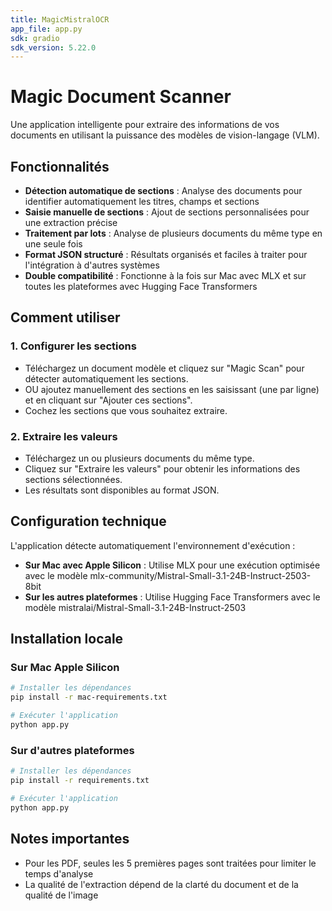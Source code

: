```yaml
---
title: MagicMistralOCR
app_file: app.py
sdk: gradio
sdk_version: 5.22.0
---
```

# Magic Document Scanner

Une application intelligente pour extraire des informations de vos documents en utilisant la puissance des modèles de vision-langage (VLM).

## Fonctionnalités

- **Détection automatique de sections** : Analyse des documents pour identifier automatiquement les titres, champs et sections
- **Saisie manuelle de sections** : Ajout de sections personnalisées pour une extraction précise
- **Traitement par lots** : Analyse de plusieurs documents du même type en une seule fois
- **Format JSON structuré** : Résultats organisés et faciles à traiter pour l'intégration à d'autres systèmes
- **Double compatibilité** : Fonctionne à la fois sur Mac avec MLX et sur toutes les plateformes avec Hugging Face Transformers

## Comment utiliser

### 1. Configurer les sections
- Téléchargez un document modèle et cliquez sur "Magic Scan" pour détecter automatiquement les sections.
- OU ajoutez manuellement des sections en les saisissant (une par ligne) et en cliquant sur "Ajouter ces sections".
- Cochez les sections que vous souhaitez extraire.

### 2. Extraire les valeurs
- Téléchargez un ou plusieurs documents du même type.
- Cliquez sur "Extraire les valeurs" pour obtenir les informations des sections sélectionnées.
- Les résultats sont disponibles au format JSON.

## Configuration technique

L'application détecte automatiquement l'environnement d'exécution :

- **Sur Mac avec Apple Silicon** : Utilise MLX pour une exécution optimisée avec le modèle mlx-community/Mistral-Small-3.1-24B-Instruct-2503-8bit
- **Sur les autres plateformes** : Utilise Hugging Face Transformers avec le modèle mistralai/Mistral-Small-3.1-24B-Instruct-2503

## Installation locale

### Sur Mac Apple Silicon

```bash
# Installer les dépendances
pip install -r mac-requirements.txt

# Exécuter l'application
python app.py
```

### Sur d'autres plateformes

```bash
# Installer les dépendances
pip install -r requirements.txt

# Exécuter l'application
python app.py
```

## Notes importantes

- Pour les PDF, seules les 5 premières pages sont traitées pour limiter le temps d'analyse
- La qualité de l'extraction dépend de la clarté du document et de la qualité de l'image